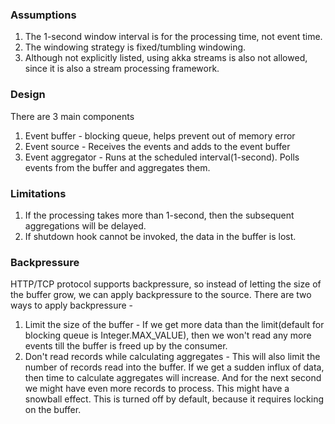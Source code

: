 ### Assumptions
1. The 1-second window interval is for the processing time, not event time.
2. The windowing strategy is fixed/tumbling windowing.  
3. Although not explicitly listed, using akka streams is also not allowed, since it is also a stream processing framework.

### Design
There are 3 main components
1. Event buffer - blocking queue, helps prevent out of memory error
2. Event source - Receives the events and adds to the event buffer
3. Event aggregator - Runs at the scheduled interval(1-second). Polls events from the buffer and aggregates them.

### Limitations
1. If the processing takes more than 1-second, then the subsequent aggregations will be delayed.
2. If shutdown hook cannot be invoked, the data in the buffer is lost.

### Backpressure
HTTP/TCP protocol supports backpressure, so instead of letting the size of the buffer grow, we can apply backpressure to the source.
There are two ways to apply backpressure -
1. Limit the size of the buffer - If we get more data than the limit(default for blocking queue is Integer.MAX_VALUE),
   then we won't read any more events till the buffer is freed up by the consumer.
2. Don't read records while calculating aggregates - This will also limit the number of records read into the buffer. 
   If we get a sudden influx of data, then time to calculate aggregates will increase. And for the next second we might have even more records to process.
   This might have a snowball effect. This is turned off by default, because it requires locking on the buffer.